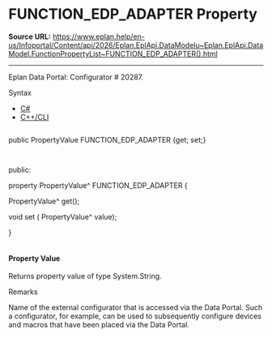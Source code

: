# FUNCTION_EDP_ADAPTER Property

**Source URL:** https://www.eplan.help/en-us/Infoportal/Content/api/2026/Eplan.EplApi.DataModelu~Eplan.EplApi.DataModel.FunctionPropertyList~FUNCTION_EDP_ADAPTER().html

---

Eplan Data Portal: Configurator # 20287.

Syntax

- [C#](#i-syntax-CS)
- [C++/CLI](#i-syntax-CPP2005)

```
```
public PropertyValue FUNCTION_EDP_ADAPTER {get; set;}
```
```

```
```
public:

property PropertyValue^ FUNCTION_EDP_ADAPTER {

   PropertyValue^ get();

   void set (    PropertyValue^ value);

}
```
```

#### Property Value

Returns property value of type System.String.

Remarks

Name of the external configurator that is accessed via the Data Portal. Such a configurator, for example, can be used to subsequently configure devices and macros that have been placed via the Data Portal.
